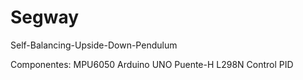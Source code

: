 # Segway
Self-Balancing-Upside-Down-Pendulum

Componentes:
MPU6050
Arduino UNO
Puente-H L298N
Control PID

